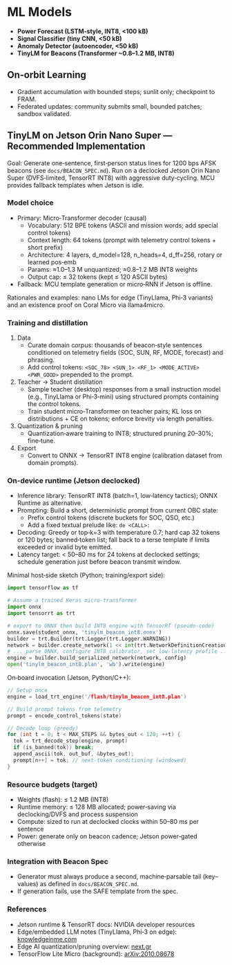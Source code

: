 # ML Models

- **Power Forecast (LSTM‑style, INT8, <100 kB)**
- **Signal Classifier (tiny CNN, <50 kB)**
- **Anomaly Detector (autoencoder, <50 kB)**
- **TinyLM for Beacons (Transformer ~0.8–1.2 MB, INT8)**

## On‑orbit Learning
- Gradient accumulation with bounded steps; sunlit only; checkpoint to FRAM.
- Federated updates: community submits small, bounded patches; sandbox validated.

## TinyLM on Jetson Orin Nano Super — Recommended Implementation

Goal: Generate one‑sentence, first‑person status lines for 1200 bps AFSK beacons (see `docs/BEACON_SPEC.md`). Run on a declocked Jetson Orin Nano Super (DVFS‑limited, TensorRT INT8) with aggressive duty‑cycling. MCU provides fallback templates when Jetson is idle.

### Model choice
- Primary: Micro‑Transformer decoder (causal)
  - Vocabulary: 512 BPE tokens (ASCII and mission words; add special control tokens)
  - Context length: 64 tokens (prompt with telemetry control tokens + short prefix)
  - Architecture: 4 layers, d_model=128, n_heads=4, d_ff=256, rotary or learned pos‑emb
  - Params: ≈1.0–1.3 M unquantized; ≈0.8–1.2 MB INT8 weights
  - Output cap: ≤ 32 tokens (kept ≤ 120 ASCII bytes)
- Fallback: MCU template generation or micro‑RNN if Jetson is offline.

Rationales and examples: nano LMs for edge (TinyLlama, Phi‑3 variants) and an existence proof on Coral Micro via llama4micro.

### Training and distillation
1. Data
   - Curate domain corpus: thousands of beacon‑style sentences conditioned on telemetry fields (SOC, SUN, RF, MODE, forecast) and phrasing.
   - Add control tokens: `<SOC_78> <SUN_1> <RF_1> <MODE_ACTIVE> <PWR_GOOD>` prepended to the prompt.
2. Teacher → Student distillation
   - Sample teacher (desktop) responses from a small instruction model (e.g., TinyLlama or Phi‑3‑mini) using structured prompts containing the control tokens.
   - Train student micro‑Transformer on teacher pairs; KL loss on distributions + CE on tokens; enforce brevity via length penalties.
3. Quantization & pruning
   - Quantization‑aware training to INT8; structured pruning 20–30%; fine‑tune.
4. Export
   - Convert to ONNX → TensorRT INT8 engine (calibration dataset from domain prompts).

### On‑device runtime (Jetson declocked)
- Inference library: TensorRT INT8 (batch=1, low‑latency tactics); ONNX Runtime as alternative.
- Prompting: Build a short, deterministic prompt from current OBC state:
  - Prefix control tokens (discrete buckets for SOC, QSO, etc.)
  - Add a fixed textual prelude like: `de <CALL>:`
- Decoding: Greedy or top‑k=3 with temperature 0.7; hard cap 32 tokens or 120 bytes; banned‑token list; fall back to a terse template if limits exceeded or invalid byte emitted.
- Latency target: < 50–80 ms for 24 tokens at declocked settings; schedule generation just before beacon transmit window.

Minimal host‑side sketch (Python; training/export side):
```python
import tensorflow as tf

# Assume a trained Keras micro-transformer
import onnx
import tensorrt as trt

# export to ONNX then build INT8 engine with TensorRT (pseudo-code)
onnx.save(student_onnx, 'tinylm_beacon_int8.onnx')
builder = trt.Builder(trt.Logger(trt.Logger.WARNING))
network = builder.create_network(1 << int(trt.NetworkDefinitionCreationFlag.EXPLICIT_BATCH))
# ... parse ONNX, configure INT8 calibrator, set low-latency profile ...
engine = builder.build_serialized_network(network, config)
open('tinylm_beacon_int8.plan', 'wb').write(engine)
```

On‑board invocation (Jetson, Python/C++):
```c
// Setup once
engine = load_trt_engine('/flash/tinylm_beacon_int8.plan')

// Build prompt tokens from telemetry
prompt = encode_control_tokens(state)

// Decode loop (greedy)
for (int t = 0; t < MAX_STEPS && bytes_out < 120; ++t) {
  tok = trt_decode_step(engine, prompt)
  if (is_banned(tok)) break;
  append_ascii(tok, out_buf, &bytes_out);
  prompt[n++] = tok; // next‑token conditioning (windowed)
}
```

### Resource budgets (target)
- Weights (flash): ≤ 1.2 MB (INT8)
- Runtime memory: ≤ 128 MB allocated; power‑saving via declocking/DVFS and process suspension
- Compute: sized to run at declocked clocks within 50–80 ms per sentence
- Power: generate only on beacon cadence; Jetson power‑gated otherwise

### Integration with Beacon Spec
- Generator must always produce a second, machine‑parsable tail (key–values) as defined in `docs/BEACON_SPEC.md`.
- If generation fails, use the SAFE template from the spec.

### References
- Jetson runtime & TensorRT docs: NVIDIA developer resources
- Edge/embedded LLM notes (TinyLlama, Phi‑3 on edge): [knowledgeinme.com](https://knowledgeinme.com/micro-llms/)
- Edge AI quantization/pruning overview: [next.gr](https://next.gr/ai/edge-ai-iot/running-llms-on-raspberry-pi-and-microcontrollers)
- TensorFlow Lite Micro (background): [arXiv:2010.08678](https://arxiv.org/abs/2010.08678)
